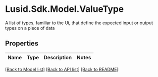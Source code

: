 # Lusid.Sdk.Model.ValueType
A list of types, familiar to the Ui, that define the expected input or output types on a piece of data

## Properties

Name | Type | Description | Notes
------------ | ------------- | ------------- | -------------

[[Back to Model list]](../README.md#documentation-for-models) [[Back to API list]](../README.md#documentation-for-api-endpoints) [[Back to README]](../README.md)

